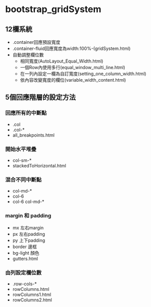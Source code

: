 # bootstrap_gridSystem
## 12欄系統
- .container回應預設寬度
- .container-fluid回應寬度為width:100%-(gridSystem.html)
- 自動調整欄位數
	- 相同寬度(AutoLayout_Equal_Width.html)
	- 一個Row內使用多行(equal_window_multi_line.html)
	- 在一列內設定一欄為自訂寬度(setting_one_column_width.html)
	- 依內容改變寬度的欄位(variable_width_content.html)
## 5個回應階層的設定方法
### 回應所有的中斷點 
- .col
- .col-*
- all_breakpoints.html
### 開始水平堆疊
- col-sm-*
- stackedToHorizontal.html

### 混合不同中斷點
- col-md-*
- col-6
- col-6 col-md-*
### margin 和 padding
- mx 左右margin
- px 左右padding
- py 上下padding
- border 邊框
- bg-light 顏色
- gutters.html
### 由列設定欄位數
- .row-cols-*
- rowColumns.html
- rowColumns1.html
- rowColumns2.html

